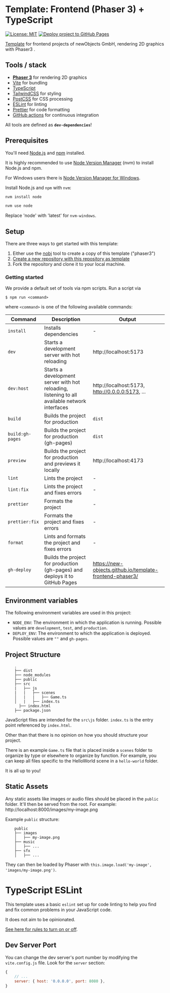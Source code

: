 # Template: Frontend (Phaser 3) + TypeScript

[![License: MIT](https://img.shields.io/badge/License-MIT-green.svg)](https://opensource.org/licenses/MIT)
[![Deploy project to GitHub Pages](https://github.com/new-objects/template-frontend-phaser3/actions/workflows/deploy.yml/badge.svg)](https://github.com/new-objects/template-frontend-phaser3/actions/workflows/deploy.yml)

[Template](https://new-objects.github.io/template-frontend-phaser3/) for frontend projects of newObjects GmbH, rendering 2D graphics with Phaser3 .

## Tools / stack

- **[Phaser 3](https://phaser.io/)** for rendering 2D graphics
- [Vite](https://vitejs.dev/) for bundling
- [TypeScript](https://www.typescriptlang.org/)
- [TailwindCSS](https://tailwindcss.com/) for styling
- [PostCSS](https://postcss.org/) for CSS processing
- [ESLint](https://eslint.org/) for linting
- [Prettier](https://prettier.io/) for code formatting
- [GitHub actions](https://github.com/features/actions) for continuous integration

All tools are defined as **`dev-dependencies`**!

## Prerequisites

You'll need [Node.js](https://nodejs.org/en/) and [npm](https://www.npmjs.com/) installed.

It is highly recommended to use [Node Version Manager](https://github.com/nvm-sh/nvm) (nvm) to install Node.js and npm.

For Windows users there is [Node Version Manager for Windows](https://github.com/coreybutler/nvm-windows).

Install Node.js and `npm` with `nvm`:

```bash
nvm install node

nvm use node
```

Replace 'node' with 'latest' for `nvm-windows`.

## Setup

There are three ways to get started with this template:

1. Either use the [nobj](https://github.com/new-objects/cli) tool to create a copy of this template ("phaser3")
2. [Create a new repository with this repository as template](https://docs.github.com/en/repositories/creating-and-managing-repositories/creating-a-repository-from-a-template)
3. Fork the repository and clone it to your local machine.

### Getting started

We provide a default set of tools via npm scripts. Run a script via

```shell
$ npm run <command>
```

where `<command>` is one of the following available commands:

| Command          | Description                                                                                   | Output                                                   |
| ---------------- | --------------------------------------------------------------------------------------------- | -------------------------------------------------------- |
| `install`        | Installs dependencies                                                                         | -                                                        |
| `dev`            | Starts a development server with hot reloading                                                | http://localhost:5173                                    |
| `dev:host`       | Starts a development server with hot reloading, listening to all available network interfaces | http://localhost:5173, http://0.0.0.0:5173, ...          |
| `build`          | Builds the project for production                                                             | `dist`                                                   |
| `build:gh-pages` | Builds the project for production (gh-pages)                                                  | `dist`                                                   |
| `preview`        | Builds the project for production and previews it locally                                     | http://localhost:4173                                    |
| `lint`           | Lints the project                                                                             | -                                                        |
| `lint:fix`       | Lints the project and fixes errors                                                            | -                                                        |
| `prettier`       | Formats the project                                                                           | -                                                        |
| `prettier:fix`   | Formats the project and fixes errors                                                          | -                                                        |
| `format`         | Lints and formats the project and fixes errors                                                | -                                                        |
| `gh-deploy`      | Builds the project for production (gh-pages) and deploys it to GitHub Pages                   | https://new-objects.github.io/template-frontend-phaser3/ |

## Environment variables

The following environment variables are used in this project:

- `NODE_ENV`: The environment in which the application is running. Possible values are `development`, `test`, and `production`.
- `DEPLOY_ENV`: The environment to which the application is deployed. Possible values are `""` and `gh-pages`.

## Project Structure

```
    .
    ├── dist
    ├── node_modules
    ├── public
    ├── src
    |   ├── js
    |   |   ├── scenes
    │   |   |   ├── Game.ts
    │   |   ├── index.ts
	  ├── index.html
    ├── package.json
```

JavaScript files are intended for the `src\js` folder. `index.ts` is the entry point referenced by `index.html`.

Other than that there is no opinion on how you should structure your project.

There is an example `Game.ts` file that is placed inside a `scenes` folder to organize by type or elsewhere to organize by function. For example, you can keep all files specific to the HelloWorld scene in a `hello-world` folder.

It is all up to you!

## Static Assets

Any static assets like images or audio files should be placed in the `public` folder. It'll then be served from the root. For example: http://localhost:8000/images/my-image.png

Example `public` structure:

```
    public
    ├── images
    │   ├── my-image.png
    ├── music
    │   ├── ...
    ├── sfx
    │   ├── ...
```

They can then be loaded by Phaser with `this.image.load('my-image', 'images/my-image.png')`.

# TypeScript ESLint

This template uses a basic `eslint` set up for code linting to help you find and fix common problems in your JavaScript code.

It does not aim to be opinionated.

[See here for rules to turn on or off](https://eslint.org/docs/rules/).

## Dev Server Port

You can change the dev server's port number by modifying the `vite.config.js` file. Look for the `server` section:

```js
{
	// ...
	server: { host: '0.0.0.0', port: 8080 },
}
```
